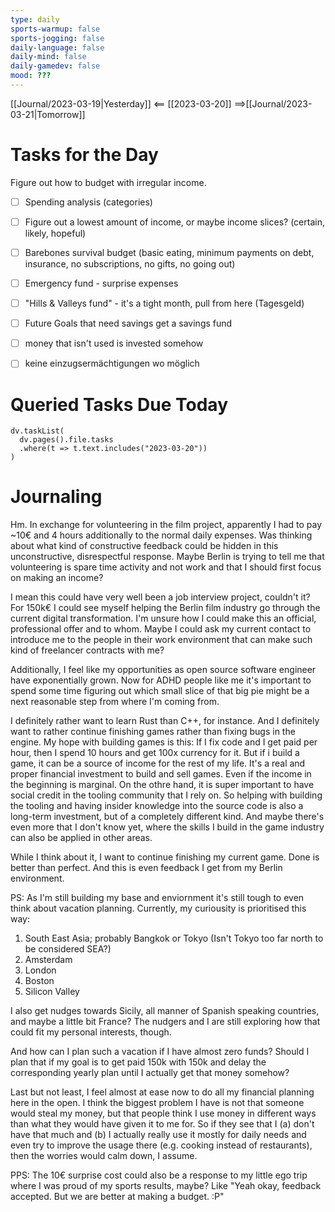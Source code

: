 ```yaml
---
type: daily
sports-warmup: false
sports-jogging: false
daily-language: false
daily-mind: false
daily-gamedev: false
mood: ???
---
```


[[Journal/2023-03-19|Yesterday]] <== [[2023-03-20]] ==>[[Journal/2023-03-21|Tomorrow]]


# Tasks for the Day

Figure out how to budget with irregular income.

 - [ ] Spending analysis (categories)
 - [ ] Figure out a lowest amount of income, or maybe income slices? (certain, likely, hopeful)
 - [ ] Barebones survival budget (basic eating, minimum payments on debt, insurance, no subscriptions, no gifts, no going out)
 - [ ] Emergency fund - surprise expenses
 - [ ] "Hills & Valleys fund" - it's a tight month, pull from here (Tagesgeld)
 - [ ] Future Goals that need savings get a savings fund
 - [ ] money that isn't used is invested somehow
 - [ ] keine einzugsermächtigungen wo möglich


# Queried Tasks Due Today

```dataviewjs
dv.taskList(
  dv.pages().file.tasks
  .where(t => t.text.includes("2023-03-20"))
)
```



# Journaling

Hm. In exchange for volunteering in the film project, apparently I had to pay ~10€ and 4 hours additionally to the normal daily expenses. Was thinking about what kind of constructive feedback could be hidden in this unconstructive, disrespectful response. Maybe Berlin is trying to tell me that volunteering is spare time activity and not work and that I should first focus on making an income?

I mean this could have very well been a job interview project, couldn't it? For 150k€ I could see myself helping the Berlin film industry go through the current digital transformation. I'm unsure how I could make this an official, professional offer and to whom. Maybe I could ask my current contact to introduce me to the people in their work environment that can make such kind of freelancer contracts with me?

Additionally, I feel like my opportunities as open source software engineer have exponentially grown. Now for ADHD people like me it's important to spend some time figuring out which small slice of that big pie might be a next reasonable step from where I'm coming from.

I definitely rather want to learn Rust than C++, for instance. And I definitely want to rather continue finishing games rather than fixing bugs in the engine. My hope with building games is this:
If I fix code and I get paid per hour, then I spend 10 hours and get 100x currency for it. But if i build a game, it can be a source of income for the rest of my life. It's a real and proper financial investment to build and sell games. Even if the income in the beginning is marginal.
On the othre hand, it is super important to have social credit in the tooling community that I rely on. So helping with building the tooling and having insider knowledge into the source code is also a long-term investment, but of a completely different kind.
And maybe there's even more that I don't know yet, where the skills I build in the game industry can also be applied in other areas.

While I think about it, I want to continue finishing my current game. Done is better than perfect. And this is even feedback I get from my Berlin environment.

PS: As I'm still building my base and enviornment it's still tough to even think about vacation planning. Currently, my curiousity is prioritised this way:
 1. South East Asia; probably Bangkok or Tokyo (Isn't Tokyo too far north to be considered SEA?)
 2. Amsterdam
 3. London
 4. Boston
 5. Silicon Valley

I also get nudges towards Sicily, all manner of Spanish speaking countries, and maybe a little bit France? The nudgers and I are still exploring how that could fit my personal interests, though.

And how can I plan such a vacation if I have almost zero funds? Should I plan that if my goal is to get paid 150k with 150k and delay the corresponding yearly plan until I actually get that money somehow?

Last but not least, I feel almost at ease now to do all my financial planning here in the open. I think the biggest problem I have is not that someone would steal my money, but that people think I use money in different ways than what they would have given it to me for. So if they see that I (a) don't have that much and (b) I actually really use it mostly for daily needs and even try to improve the usage there (e.g. cooking instead of restaurants), then the worries would calm down, I assume.

PPS: The 10€ surprise cost could also be a response to my little ego trip where I was proud of my sports results, maybe? Like "Yeah okay, feedback accepted. But we are better at making a budget. :P"